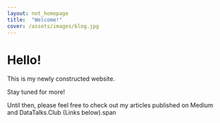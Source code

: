 ```yaml
---
layout: not_homepage
title:  "Welcome!"
cover: /assets/images/blog.jpg
---
```


# Hello!

This is my newly constructed website.

Stay tuned for more!

Until then, please feel free to check out my articles published on Medium and DataTalks.Club (Links below).span
